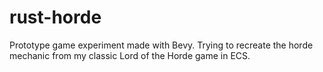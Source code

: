 # rust-horde
Prototype game experiment made with Bevy. Trying to recreate the horde mechanic from my classic Lord of the Horde game in ECS.

